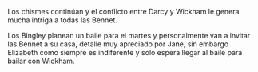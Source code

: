 Los chismes continúan y el conflicto entre Darcy y Wickham le genera mucha intriga a todas las Bennet.

Los Bingley planean un baile para el martes y personalmente van a invitar las Bennet a su casa, detalle muy apreciado por Jane, sin embargo Elizabeth como siempre es indiferente y solo espera llegar al baile para bailar con Wickham.
